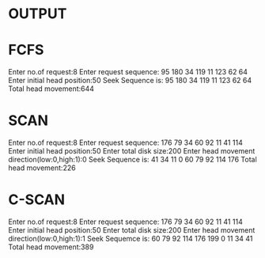 # OUTPUT

# FCFS

Enter no.of request:8
Enter request sequence:
95 180 34 119 11 123 62 64
Enter initial head position:50
Seek Sequence is:
95	180	34	119	11	123	62	64	
Total head movement:644


# SCAN

Enter no.of request:8
Enter request sequence:
176 79 34 60 92 11 41 114
Enter initial head position:50
Enter total disk size:200
Enter head movement direction(low:0,high:1):0
Seek Sequence is:
41	34	11	0	60	79	92	114	176	
Total head movement:226



# C-SCAN

Enter no.of request:8
Enter request sequence:
176 79 34 60 92 11 41 114
Enter initial head position:50
Enter total disk size:200
Enter head movement direction(low:0,high:1):1
Seek Sequemce is:
60	79	92	114	176	199	0	11	34	41	
Total head movement:389

